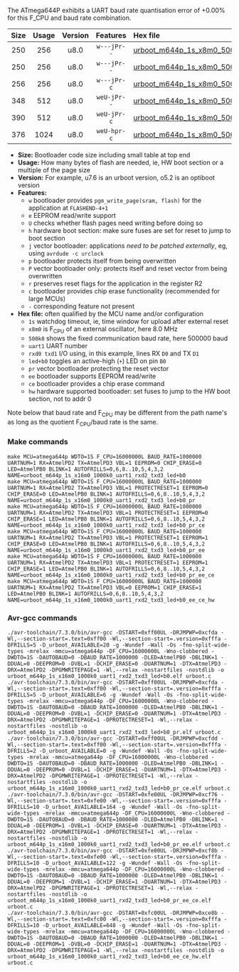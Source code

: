 The ATmega644P exhibits a UART baud rate quantisation error of +0.00% for this F_CPU and baud rate combination.

|Size|Usage|Version|Features|Hex file|
|:-:|:-:|:-:|:-:|:--|
|250|256|u8.0|`w---jPr--`|[urboot_m644p_1s_x8m0_500k0_uart1_rxd2_txd3_led+b0.hex](https://raw.githubusercontent.com/stefanrueger/urboot.hex/main/boards/sanguino/atmega644p/watchdog_1_s/external_oscillator_x/%2B8m000000_hz/%2B500k0_baud/uart1_rxd2_txd3/led%2Bb0/urboot_m644p_1s_x8m0_500k0_uart1_rxd2_txd3_led%2Bb0.hex)|
|250|256|u8.0|`w---jPr--`|[urboot_m644p_1s_x8m0_500k0_uart1_rxd2_txd3_led+b0_pr.hex](https://raw.githubusercontent.com/stefanrueger/urboot.hex/main/boards/sanguino/atmega644p/watchdog_1_s/external_oscillator_x/%2B8m000000_hz/%2B500k0_baud/uart1_rxd2_txd3/led%2Bb0/urboot_m644p_1s_x8m0_500k0_uart1_rxd2_txd3_led%2Bb0_pr.hex)|
|256|256|u8.0|`w---jPr-c`|[urboot_m644p_1s_x8m0_500k0_uart1_rxd2_txd3_led+b0_pr_ce.hex](https://raw.githubusercontent.com/stefanrueger/urboot.hex/main/boards/sanguino/atmega644p/watchdog_1_s/external_oscillator_x/%2B8m000000_hz/%2B500k0_baud/uart1_rxd2_txd3/led%2Bb0/urboot_m644p_1s_x8m0_500k0_uart1_rxd2_txd3_led%2Bb0_pr_ce.hex)|
|348|512|u8.0|`weU-jPr--`|[urboot_m644p_1s_x8m0_500k0_uart1_rxd2_txd3_led+b0_pr_ee.hex](https://raw.githubusercontent.com/stefanrueger/urboot.hex/main/boards/sanguino/atmega644p/watchdog_1_s/external_oscillator_x/%2B8m000000_hz/%2B500k0_baud/uart1_rxd2_txd3/led%2Bb0/urboot_m644p_1s_x8m0_500k0_uart1_rxd2_txd3_led%2Bb0_pr_ee.hex)|
|390|512|u8.0|`weU-jPr-c`|[urboot_m644p_1s_x8m0_500k0_uart1_rxd2_txd3_led+b0_pr_ee_ce.hex](https://raw.githubusercontent.com/stefanrueger/urboot.hex/main/boards/sanguino/atmega644p/watchdog_1_s/external_oscillator_x/%2B8m000000_hz/%2B500k0_baud/uart1_rxd2_txd3/led%2Bb0/urboot_m644p_1s_x8m0_500k0_uart1_rxd2_txd3_led%2Bb0_pr_ee_ce.hex)|
|376|1024|u8.0|`weU-hpr-c`|[urboot_m644p_1s_x8m0_500k0_uart1_rxd2_txd3_led+b0_ee_ce_hw.hex](https://raw.githubusercontent.com/stefanrueger/urboot.hex/main/boards/sanguino/atmega644p/watchdog_1_s/external_oscillator_x/%2B8m000000_hz/%2B500k0_baud/uart1_rxd2_txd3/led%2Bb0/urboot_m644p_1s_x8m0_500k0_uart1_rxd2_txd3_led%2Bb0_ee_ce_hw.hex)|

- **Size:** Bootloader code size including small table at top end
- **Usage:** How many bytes of flash are needed, ie, HW boot section or a multiple of the page size
- **Version:** For example, u7.6 is an urboot version, o5.2 is an optiboot version
- **Features:**
  + `w` bootloader provides `pgm_write_page(sram, flash)` for the application at `FLASHEND-4+1`
  + `e` EEPROM read/write support
  + `U` checks whether flash pages need writing before doing so
  + `h` hardware boot section: make sure fuses are set for reset to jump to boot section
  + `j` vector bootloader: applications *need to be patched externally*, eg, using `avrdude -c urclock`
  + `p` bootloader protects itself from being overwritten
  + `P` vector bootloader only: protects itself and reset vector from being overwritten
  + `r` preserves reset flags for the application in the register R2
  + `c` bootloader provides chip erase functionality (recommended for large MCUs)
  + `-` corresponding feature not present
- **Hex file:** often qualified by the MCU name and/or configuration
  + `1s` watchdog timeout, ie, time window for upload after external reset
  + `x8m0` is F<sub>CPU</sub> of an external oscillator, here 8.0 MHz
  + `500k0` shows the fixed communication baud rate, here 500000 baud
  + `uart1` UART number
  + `rxd0 txd1` I/O using, in this example, lines RX `D0` and TX `D1`
  + `led+b0` toggles an active-high (`+`) LED on pin `B0`
  + `pr` vector bootloader protecting the reset vector
  + `ee` bootloader supports EEPROM read/write
  + `ce` bootloader provides a chip erase command
  + `hw` hardware supported bootloader: set fuses to jump to the HW boot section, not to addr 0


Note below that baud rate and F<sub>CPU</sub> may be different from the path name's as long as the quotient F<sub>CPU</sub>/baud rate is the same.

### Make commands
```
make MCU=atmega644p WDTO=1S F_CPU=16000000L BAUD_RATE=1000000 UARTNUM=1 RX=AtmelPD2 TX=AtmelPD3 VBL=1 EEPROM=0 CHIP_ERASE=0 LED=AtmelPB0 BLINK=1 AUTOFRILLS=0,6,8..10,5,4,3,2 NAME=urboot_m644p_1s_x16m0_1000k0_uart1_rxd2_txd3_led+b0
make MCU=atmega644p WDTO=1S F_CPU=16000000L BAUD_RATE=1000000 UARTNUM=1 RX=AtmelPD2 TX=AtmelPD3 VBL=1 PROTECTRESET=1 EEPROM=0 CHIP_ERASE=0 LED=AtmelPB0 BLINK=1 AUTOFRILLS=0,6,8..10,5,4,3,2 NAME=urboot_m644p_1s_x16m0_1000k0_uart1_rxd2_txd3_led+b0_pr
make MCU=atmega644p WDTO=1S F_CPU=16000000L BAUD_RATE=1000000 UARTNUM=1 RX=AtmelPD2 TX=AtmelPD3 VBL=1 PROTECTRESET=1 EEPROM=0 CHIP_ERASE=1 LED=AtmelPB0 BLINK=1 AUTOFRILLS=0,6,8..10,5,4,3,2 NAME=urboot_m644p_1s_x16m0_1000k0_uart1_rxd2_txd3_led+b0_pr_ce
make MCU=atmega644p WDTO=1S F_CPU=16000000L BAUD_RATE=1000000 UARTNUM=1 RX=AtmelPD2 TX=AtmelPD3 VBL=1 PROTECTRESET=1 EEPROM=1 CHIP_ERASE=0 LED=AtmelPB0 BLINK=1 AUTOFRILLS=0,6,8..10,5,4,3,2 NAME=urboot_m644p_1s_x16m0_1000k0_uart1_rxd2_txd3_led+b0_pr_ee
make MCU=atmega644p WDTO=1S F_CPU=16000000L BAUD_RATE=1000000 UARTNUM=1 RX=AtmelPD2 TX=AtmelPD3 VBL=1 PROTECTRESET=1 EEPROM=1 CHIP_ERASE=1 LED=AtmelPB0 BLINK=1 AUTOFRILLS=0,6,8..10,5,4,3,2 NAME=urboot_m644p_1s_x16m0_1000k0_uart1_rxd2_txd3_led+b0_pr_ee_ce
make MCU=atmega644p WDTO=1S F_CPU=16000000L BAUD_RATE=1000000 UARTNUM=1 RX=AtmelPD2 TX=AtmelPD3 VBL=0 EEPROM=1 CHIP_ERASE=1 LED=AtmelPB0 BLINK=1 AUTOFRILLS=0,6,8..10,5,4,3,2 NAME=urboot_m644p_1s_x16m0_1000k0_uart1_rxd2_txd3_led+b0_ee_ce_hw
```

### Avr-gcc commands
```
./avr-toolchain/7.3.0/bin/avr-gcc -DSTART=0xff00UL -DRJMPWP=0xcfda -Wl,--section-start=.text=0xff00 -Wl,--section-start=.version=0xfffa -DFRILLS=5 -D_urboot_AVAILABLE=20 -g -Wundef -Wall -Os -fno-split-wide-types -mrelax -mmcu=atmega644p -DF_CPU=16000000L -Wno-clobbered -DWDTO=1S -DAUTOBAUD=0 -DBAUD_RATE=1000000 -DLED=AtmelPB0 -DBLINK=1 -DDUAL=0 -DEEPROM=0 -DVBL=1 -DCHIP_ERASE=0 -DUARTNUM=1 -DTX=AtmelPD3 -DRX=AtmelPD2 -DPGMWRITEPAGE=1 -Wl,--relax -nostartfiles -nostdlib -o urboot_m644p_1s_x16m0_1000k0_uart1_rxd2_txd3_led+b0.elf urboot.c
./avr-toolchain/7.3.0/bin/avr-gcc -DSTART=0xff00UL -DRJMPWP=0xcfda -Wl,--section-start=.text=0xff00 -Wl,--section-start=.version=0xfffa -DFRILLS=5 -D_urboot_AVAILABLE=6 -g -Wundef -Wall -Os -fno-split-wide-types -mrelax -mmcu=atmega644p -DF_CPU=16000000L -Wno-clobbered -DWDTO=1S -DAUTOBAUD=0 -DBAUD_RATE=1000000 -DLED=AtmelPB0 -DBLINK=1 -DDUAL=0 -DEEPROM=0 -DVBL=1 -DCHIP_ERASE=0 -DUARTNUM=1 -DTX=AtmelPD3 -DRX=AtmelPD2 -DPGMWRITEPAGE=1 -DPROTECTRESET=1 -Wl,--relax -nostartfiles -nostdlib -o urboot_m644p_1s_x16m0_1000k0_uart1_rxd2_txd3_led+b0_pr.elf urboot.c
./avr-toolchain/7.3.0/bin/avr-gcc -DSTART=0xff00UL -DRJMPWP=0xcfdd -Wl,--section-start=.text=0xff00 -Wl,--section-start=.version=0xfffa -DFRILLS=2 -D_urboot_AVAILABLE=0 -g -Wundef -Wall -Os -fno-split-wide-types -mrelax -mmcu=atmega644p -DF_CPU=16000000L -Wno-clobbered -DWDTO=1S -DAUTOBAUD=0 -DBAUD_RATE=1000000 -DLED=AtmelPB0 -DBLINK=1 -DDUAL=0 -DEEPROM=0 -DVBL=1 -DCHIP_ERASE=1 -DUARTNUM=1 -DTX=AtmelPD3 -DRX=AtmelPD2 -DPGMWRITEPAGE=1 -DPROTECTRESET=1 -Wl,--relax -nostartfiles -nostdlib -o urboot_m644p_1s_x16m0_1000k0_uart1_rxd2_txd3_led+b0_pr_ce.elf urboot.c
./avr-toolchain/7.3.0/bin/avr-gcc -DSTART=0xfe00UL -DRJMPWP=0xcf76 -Wl,--section-start=.text=0xfe00 -Wl,--section-start=.version=0xfffa -DFRILLS=10 -D_urboot_AVAILABLE=164 -g -Wundef -Wall -Os -fno-split-wide-types -mrelax -mmcu=atmega644p -DF_CPU=16000000L -Wno-clobbered -DWDTO=1S -DAUTOBAUD=0 -DBAUD_RATE=1000000 -DLED=AtmelPB0 -DBLINK=1 -DDUAL=0 -DEEPROM=1 -DVBL=1 -DCHIP_ERASE=0 -DUARTNUM=1 -DTX=AtmelPD3 -DRX=AtmelPD2 -DPGMWRITEPAGE=1 -DPROTECTRESET=1 -Wl,--relax -nostartfiles -nostdlib -o urboot_m644p_1s_x16m0_1000k0_uart1_rxd2_txd3_led+b0_pr_ee.elf urboot.c
./avr-toolchain/7.3.0/bin/avr-gcc -DSTART=0xfe00UL -DRJMPWP=0xcf8b -Wl,--section-start=.text=0xfe00 -Wl,--section-start=.version=0xfffa -DFRILLS=10 -D_urboot_AVAILABLE=122 -g -Wundef -Wall -Os -fno-split-wide-types -mrelax -mmcu=atmega644p -DF_CPU=16000000L -Wno-clobbered -DWDTO=1S -DAUTOBAUD=0 -DBAUD_RATE=1000000 -DLED=AtmelPB0 -DBLINK=1 -DDUAL=0 -DEEPROM=1 -DVBL=1 -DCHIP_ERASE=1 -DUARTNUM=1 -DTX=AtmelPD3 -DRX=AtmelPD2 -DPGMWRITEPAGE=1 -DPROTECTRESET=1 -Wl,--relax -nostartfiles -nostdlib -o urboot_m644p_1s_x16m0_1000k0_uart1_rxd2_txd3_led+b0_pr_ee_ce.elf urboot.c
./avr-toolchain/7.3.0/bin/avr-gcc -DSTART=0xfc00UL -DRJMPWP=0xce8b -Wl,--section-start=.text=0xfc00 -Wl,--section-start=.version=0xfffa -DFRILLS=10 -D_urboot_AVAILABLE=648 -g -Wundef -Wall -Os -fno-split-wide-types -mrelax -mmcu=atmega644p -DF_CPU=16000000L -Wno-clobbered -DWDTO=1S -DAUTOBAUD=0 -DBAUD_RATE=1000000 -DLED=AtmelPB0 -DBLINK=1 -DDUAL=0 -DEEPROM=1 -DVBL=0 -DCHIP_ERASE=1 -DUARTNUM=1 -DTX=AtmelPD3 -DRX=AtmelPD2 -DPGMWRITEPAGE=1 -Wl,--relax -nostartfiles -nostdlib -o urboot_m644p_1s_x16m0_1000k0_uart1_rxd2_txd3_led+b0_ee_ce_hw.elf urboot.c
```

